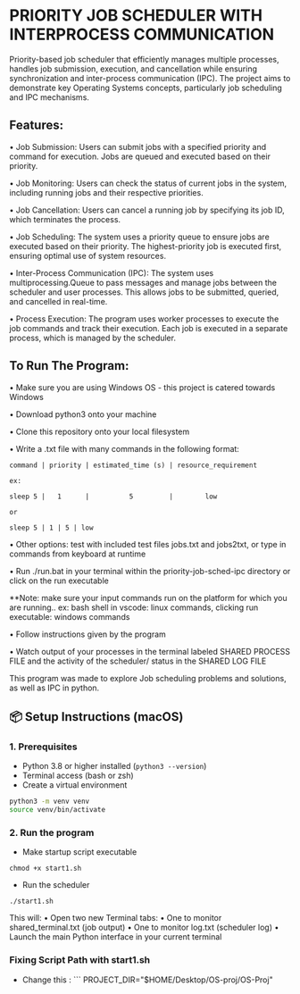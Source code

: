# PRIORITY JOB SCHEDULER WITH INTERPROCESS COMMUNICATION
Priority-based job scheduler that efficiently manages multiple processes, handles job submission, execution, and cancellation while ensuring synchronization and inter-process communication (IPC). The project aims to demonstrate key Operating Systems concepts, particularly job scheduling and IPC mechanisms. 

## Features:
• Job Submission:
Users can submit jobs with a specified priority and command for execution. Jobs are
queued and executed based on their priority.

• Job Monitoring:
Users can check the status of current jobs in the system, including running jobs and their
respective priorities.

• Job Cancellation:
Users can cancel a running job by specifying its job ID, which terminates the process.

• Job Scheduling:
The system uses a priority queue to ensure jobs are executed based on their priority. The
highest-priority job is executed first, ensuring optimal use of system resources.

• Inter-Process Communication (IPC):
The system uses multiprocessing.Queue to pass messages and manage jobs between the
scheduler and user processes. This allows jobs to be submitted, queried, and cancelled in
real-time.

• Process Execution:
The program uses worker processes to execute the job commands and track their
execution. Each job is executed in a separate process, which is managed by the scheduler.

## To Run The Program:
• Make sure you are using Windows OS -  this project is catered towards Windows

• Download python3 onto your machine

• Clone this repository onto your local filesystem

• Write a .txt file with many commands in the following format:

    command | priority | estimated_time (s) | resource_requirement

    ex:

    sleep 5 |   1      |          5         |        low

    or 

    sleep 5 | 1 | 5 | low

• Other options: test with included test files jobs.txt and jobs2txt, or type in commands from keyboard at runtime

• Run ./run.bat in your terminal within the priority-job-sched-ipc directory or click on the run executable

**Note: make sure your input commands run on the platform for which you are running.. ex: bash shell in vscode: linux commands, clicking run executable: windows commands

• Follow instructions given by the program

• Watch output of your processes in the terminal labeled SHARED PROCESS FILE and the activity of the scheduler/ status in the SHARED LOG FILE


This program was made to explore Job scheduling problems and solutions, as well as IPC in python.

## 📦 Setup Instructions (macOS)

### 1. Prerequisites
- Python 3.8 or higher installed (`python3 --version`)
- Terminal access (bash or zsh)
- Create a virtual environment

```bash
python3 -m venv venv
source venv/bin/activate
```

### 2. Run the program
- Make startup script executable 
```
chmod +x start1.sh 
```
- Run the scheduler
```
./start1.sh
```
This will:
	•	Open two new Terminal tabs:
	•	One to monitor shared_terminal.txt (job output)
	•	One to monitor log.txt (scheduler log)
	•	Launch the main Python interface in your current terminal

### Fixing Script Path with start1.sh
- Change this : ```
PROJECT_DIR="$HOME/Desktop/OS-proj/OS-Proj"
```

